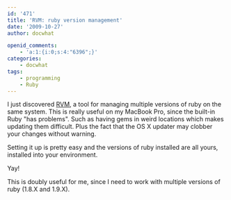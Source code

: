 ```yaml
---
id: '471'
title: 'RVM: ruby version management'
date: '2009-10-27'
author: docwhat

openid_comments:
    - 'a:1:{i:0;s:4:"6396";}'
categories:
    - docwhat
tags:
    - programming
    - Ruby
---
```


I just discovered <a href="http://rvm.beginrescueend.com/">RVM</a>, a tool for
managing multiple versions of ruby on the same system. This is really useful
on my MacBook Pro, since the built-in Ruby "has problems". Such as having gems
in weird locations which makes updating them difficult. Plus the fact that the
OS X updater may clobber your changes without warning.

Setting it up is pretty easy and the versions of ruby installed are all yours,
installed into your environment.

Yay!

This is doubly useful for me, since I need to work with multiple versions of
ruby (1.8.X and 1.9.X).
